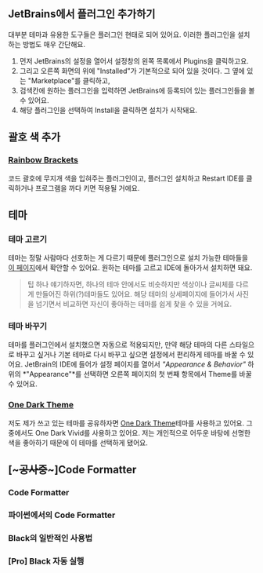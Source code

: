 ## JetBrains에서 플러그인 추가하기
대부분 테마과 유용한 도구들은 플러그인 현태로 되어 있어요. 이러한 플러그인을 설치하는 방법도 매우 간단해요. 

1. 먼저 JetBrains의 설정을 열어서 설정창의 왼쪽 목록에서 Plugins을 클릭하고요. 
2. 그리고 오른쪽 화면의 위에 "Installed"가 기본적으로 되어 있을 것이다. 그 옆에 있는 "Marketplace"를 클릭하고, 
3. 검색칸에 원하는 플러그인을 입력하면 JetBrains에 등록되어 있는 플러그인들을 볼 수 있어요. 
4. 해당 플러그인을 선택하여 Install을 클릭하면 설치가 시작돼요. 

## 괄호 색 추가
### [Rainbow Brackets](https://plugins.jetbrains.com/plugin/10080-rainbow-brackets)
코드 괄호에 무지개 색을 입혀주는 플러그인이고, 플러그인 설치하고 Restart IDE를 클릭하거나 프로그램을 까다 키면 적용될 거에요. 



## 테마
### 테마 고르기
테마는 정말 사람마다 선호하는 게 다르기 때문에 플러그인으로 설치 가능한 테마들을 [이 페이지](https://plugins.jetbrains.com/search?tags=Theme)에서 확안할 수 있어요. 원하는 테마를 고르고 IDE에 돌아가서 설치하면 돼요. 
> 팁 하나 얘기하자면, 하나의 테마 안에서도 비슷하지만 색상이나 글씨체를 다르게 만들어진 하위(?)테마들도 있어요. 해당 테마의 상세페이지에 들어가서 사진을 넘기면서 비교하면 자신이 좋아하는 테마를 쉽게 찾을 수 있을 거에요.

### 테마 바꾸기
테마를 플러그인에서 설치했으면 자동으로 적용되지만, 만약 해당 테마의 다른 스타일으로 바꾸고 싶거나 기본 테마로 다시 바꾸고 싶으면 설정에서 편리하게 테마를 바꿀 수 있어요. 
JetBrain의 IDE에 들어가 설정 페이지를 열어서 *"Appearance & Behavior"* 하위의 *"Appearance"*를 선택하면 오른쪽 페이지의 첫 번째 항목에서 Theme를 바꿀 수 있어요. 

### [One Dark Theme](https://plugins.jetbrains.com/plugin/11938-one-dark-theme)
저도 제가 쓰고 있는 테마를 공유하자면 [One Dark Theme](https://plugins.jetbrains.com/plugin/11938-one-dark-theme)테마를 사용하고 있어요. 그 중에서도 One Dark Vivid를 사용하고 있어요. 저는 개인적으로 어두운 바탕에 선명한 색을 좋아하기 때문에 이 테마를 선택하게 됐어요. 


## [~~~공사중~~~]Code Formatter
### Code Formatter

### 파이썬에서의 Code Formatter

### Black의 일반적인 사용법

### [Pro] Black 자동 실행